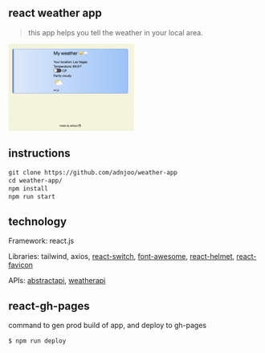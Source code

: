 ## react weather app

> this app helps you tell the weather in your local area.

<a href='https://adnjoo.github.io/weather-app/'><img src='./scrn1.png' width='250px'></a>

## instructions
```
git clone https://github.com/adnjoo/weather-app
cd weather-app/
npm install
npm run start
```

## technology

Framework: react.js

Libraries: tailwind, axios, [react-switch](https://www.npmjs.com/package/react-switch), [font-awesome](https://fontawesome.com/), [react-helmet](https://github.com/nfl/react-helmet), [react-favicon](https://www.npmjs.com/package/react-favicon)

APIs: [abstractapi](https://www.abstractapi.com/), [weatherapi](https://www.weatherapi.com/)


## react-gh-pages

command to gen prod build of app, and deploy to gh-pages
```sh
$ npm run deploy
```